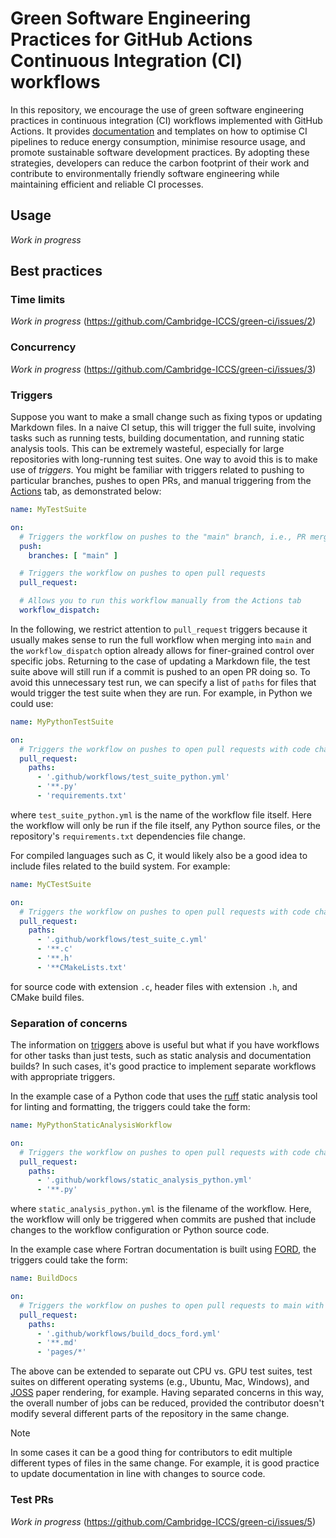 # Green Software Engineering Practices for GitHub Actions Continuous Integration (CI) workflows

In this repository, we encourage the use of green software engineering practices
in continuous integration (CI) workflows implemented with GitHub Actions. It
provides [documentation](#best-practices) and templates on how to optimise CI
pipelines to reduce energy consumption, minimise resource usage, and promote
sustainable software development practices. By adopting these strategies,
developers can reduce the carbon footprint of their work and contribute to
environmentally friendly software engineering while maintaining efficient and
reliable CI processes.

## Usage

*Work in progress*

## Best practices

### Time limits

*Work in progress* (https://github.com/Cambridge-ICCS/green-ci/issues/2)

### Concurrency

*Work in progress* (https://github.com/Cambridge-ICCS/green-ci/issues/3)

### Triggers

Suppose you want to make a small change such as fixing typos or updating
Markdown files. In a naive CI setup, this will trigger the full suite, involving
tasks such as running tests, building documentation, and running static analysis
tools. This can be extremely wasteful, especially for large repositories with
long-running test suites. One way to avoid this is to make use of *triggers*.
You might be familiar with triggers related to pushing to particular branches,
pushes to open PRs, and manual triggering from the
[Actions](https://github.com/Cambridge-ICCS/green-ci/actions) tab, as
demonstrated below:
```yml
name: MyTestSuite

on:
  # Triggers the workflow on pushes to the "main" branch, i.e., PR merges
  push:
    branches: [ "main" ]

  # Triggers the workflow on pushes to open pull requests
  pull_request:

  # Allows you to run this workflow manually from the Actions tab
  workflow_dispatch:
```

In the following, we restrict attention to `pull_request` triggers because it
usually makes sense to run the full workflow when merging into `main` and the
`workflow_dispatch` option already allows for finer-grained control over
specific jobs. Returning to the case of updating a Markdown file, the test suite
above will still run if a commit is pushed to an open PR doing so. To avoid this
unnecessary test run, we can specify a list of `paths` for files that would
trigger the test suite when they are run. For example, in Python we could use:
```yml
name: MyPythonTestSuite

on:
  # Triggers the workflow on pushes to open pull requests with code changes
  pull_request:
    paths:
      - '.github/workflows/test_suite_python.yml'
      - '**.py'
      - 'requirements.txt'
```
where `test_suite_python.yml` is the name of the workflow file itself. Here the
workflow will only be run if the file itself, any Python source files, or the
repository's `requirements.txt` dependencies file change.

For compiled languages such as C, it would likely also be a good idea to include
files related to the build system. For example:
```yml
name: MyCTestSuite

on:
  # Triggers the workflow on pushes to open pull requests with code changes
  pull_request:
    paths:
      - '.github/workflows/test_suite_c.yml'
      - '**.c'
      - '**.h'
      - '**CMakeLists.txt'
```
for source code with extension `.c`, header files with extension `.h`, and CMake
build files.

### Separation of concerns

The information on [triggers](#triggers) above is useful but what if you have
workflows for other tasks than just tests, such as static analysis and
documentation builds? In such cases, it's good practice to implement separate
workflows with appropriate triggers.

In the example case of a Python code that uses the
[ruff](https://docs.astral.sh/ruff/) static analysis tool for linting and
formatting, the triggers could take the form:
```yml
name: MyPythonStaticAnalysisWorkflow

on:
  # Triggers the workflow on pushes to open pull requests with code changes
  pull_request:
    paths:
      - '.github/workflows/static_analysis_python.yml'
      - '**.py'
```
where `static_analysis_python.yml` is the filename of the workflow. Here, the
workflow will only be triggered when commits are pushed that include changes to
the workflow configuration or Python source code.

In the example case where Fortran documentation is built using
[FORD](https://github.com/Fortran-FOSS-Programmers/ford), the triggers could
take the form:
```yml
name: BuildDocs

on:
  # Triggers the workflow on pushes to open pull requests to main with documentation changes
  pull_request:
    paths:
      - '.github/workflows/build_docs_ford.yml'
      - '**.md'
      - 'pages/*'
```

The above can be extended to separate out CPU vs. GPU test suites, test suites
on different operating systems (e.g., Ubuntu, Mac, Windows), and
[JOSS](https://joss.theoj.org/) paper rendering, for example. Having separated
concerns in this way, the overall number of jobs can be reduced, provided the
contributor doesn't modify several different parts of the repository in the same
change.

> [!NOTE]
> In some cases it can be a good thing for contributors to edit multiple
> different types of files in the same change. For example, it is good practice
> to update documentation in line with changes to source code.

### Test PRs

*Work in progress* (https://github.com/Cambridge-ICCS/green-ci/issues/5)
